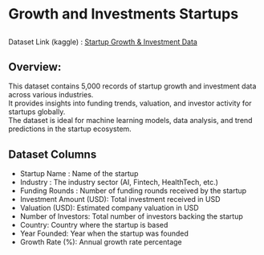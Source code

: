 # Growth and Investments Startups
##

Dataset Link (kaggle) : [Startup Growth & Investment Data](https://www.kaggle.com/datasets/adilshamim8/startup-growth-and-investment-data)
## Overview: 
This dataset contains 5,000 records of startup growth and investment data across various industries.  
It provides insights into funding trends, valuation, and investor activity for startups globally.  
The dataset is ideal for machine learning models, data analysis, and trend predictions in the startup ecosystem.

## Dataset Columns
- Startup Name : Name of the startup
- Industry : The industry sector (AI, Fintech, HealthTech, etc.)
- Funding Rounds : Number of funding rounds received by the startup
- Investment Amount (USD): Total investment received in USD
- Valuation (USD): Estimated company valuation in USD
- Number of Investors: Total number of investors backing the startup
- Country: Country where the startup is based
- Year Founded: Year when the startup was founded
- Growth Rate (%): Annual growth rate percentage
